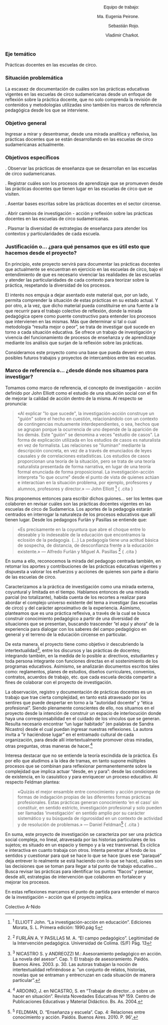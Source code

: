 <style>
#equipo{
    font-family: 'Jost', sans-serif;
    padding: 1% 15% 1% 15%;
    text-align: right;
}

</style>

<div id="equipo" markdown="1">

Equipo de trabajo:

Ma. Eugenia Peirone.

Sebastián Rojo.

Vladimir Charkot.

</div>


### Eje temático

Prácticas docentes en las escuelas de circo.


### Situación problemática

La escasez de documentación de cuáles son las prácticas educativas vigentes en las escuelas de circo sudamericanas desde un enfoque de reflexión sobre la práctica docente, que no solo comprenda la revisión de contenidos y metodologías utilizadas sino también los marcos de referencia pedagógica desde los que se interviene.


### Objetivo general

Ingresar a mirar y desentramar, desde una mirada analítica y reflexiva, las prácticas docentes que se están desarrollando en las escuelas de circo sudamericanas actualmente.


### Objetivos específicos

. Observar las prácticas de enseñanza que se desarrollan en las escuelas de circo sudamericanas.

. Registrar cuáles son los procesos de aprendizaje que se promueven desde las prácticas docentes que tienen lugar en las escuelas de circo que se visiten.

. Asentar bases escritas sobre las prácticas docentes en el sector circense.

. Abrir caminos de investigación - acción y reflexión sobre las prácticas docentes en las escuelas de circo sudamericanas.

. Plasmar la diversidad de estrategias de enseñanza para atender los contextos y particularidades de cada escuela.


### Justificación o… ¿para qué pensamos que es útil esto que hacemos desde el proyecto?

En principio, este proyecto servirá para documentar las prácticas docentes que actualmente se encuentran en ejercicio en las escuelas de circo, bajo el entendimiento de que es necesario vivenciar las realidades de las escuelas y atender las particularidades de cada contexto para teorizar sobre la práctica, respetando la diversidad de los procesos.

El interés nos empuja a dejar asentado este material que, por un lado, permita comprender la situación de estas prácticas en su estado actual. Y por otro, a la vez, que dicho material pueda constituirse en una fuente a la que recurrir para el trabajo colectivo de reflexión, donde la mirada pedagógica opere como puente constructivo para entender los procesos que intervienen en las mismas. Más que determinar si tal o cual metodología “resulta mejor o peor”, se trata de investigar qué sucede en torno a cada situación educativa. Se ofrece un trabajo de investigación y vivencia del funcionamiento de procesos de enseñanza y de aprendizaje mediante los análisis que surjan de la reflexión sobre las prácticas.

Consideramos este proyecto como una base que pueda devenir en otros posibles futuros trabajos y proyectos de intercambios entre las escuelas.


### Marco de referencia o… ¿desde dónde nos situamos para investigar?

Tomamos como marco de referencia, el concepto de investigación - acción definido por John Elliott como el estudio de una situación social con el fin de mejorar la calidad de acción dentro de la misma. Al respecto se pronuncia:

>«Al explicar "lo que sucede", la investigación-acción construye un "guión" sobre el hecho en cuestión, relacionándolo con un contexto de contingencias mutuamente interdependientes, o sea, hechos que se agrupan porque la ocurrencia de uno depende de la aparición de los demás. Este "guión" se denomina a veces "estudio de casos". La forma de explicación utilizada en los estudios de casos es naturalista en vez de formalista. Las relaciones se "iluminan" mediante la descripción concreta, en vez de a través de enunciados de leyes causales y de correlaciones estadísticas. Los estudios de casos proporcionan una teoría de la situación, pero se trata de una teoría naturalista presentada de forma narrativa, en lugar de una teoría formal enunciada de forma proposicional. La investigación-acción interpreta "lo que ocurre" desde el punto de vista de quienes actúan e interactúan en la situación problema, por ejemplo, profesores y alumnos, profesores y director.»
> <span class="firma">— John Elliott [^1]</span>
{ .cita }

[^1]: <sup>1</sup> ELLIOTT John. “La investigación-acción en educación”. Ediciones Morata, S. L. Primera edición: 1990.pág 5

Nos proponemos entonces para escribir dichos guiones… ser los lentes que colaboren en revisar cuáles son las prácticas docentes vigentes en las escuelas de circo de Sudamerica. Los aportes de la pedagogía estarán centrados en interrogar la naturaleza de los procesos educativos que allí tienen lugar. Desde los pedagogos Furlán y Pasillas se entiende que:

>«Es precisamente en la coyuntura que abre el choque entre lo deseable y lo indeseable de la educación que encontramos la eclosión de la pedagogía. (…) La pedagogía tiene una actitud básica de sospecha, de distancia, de desconfianza frente a la educación existente.»
> <span class="firma">— Alfredo Furlán y Miguel A. Pasillas [^2]</span>
{ .cita }
>
[^2]: <sup>2</sup> FURLÁN A. Y PASILLAS M. A. “El campo pedagógico”. Legitimidad de la Intervención pedagógica. Universidad de Colima. (S/F) Pág. 13


En suma a ello, reconocemos la mirada del pedagogo centrada también, en retomar los aportes y contribuciones de las prácticas educativas vigentes y dispuesta a valorar los esfuerzos y acciones de quienes son parte a diario de las escuelas de circo.

Caracterizamos a la práctica de investigación como una mirada externa, coyuntural y limitada en el tiempo. Hablamos entonces de una mirada parcial (no totalizante), habida cuenta de los recortes a realizar para abordar el complejo universo existente del tema a investigar (las escuelas de circo) y del carácter aproximativo de la experiencia. Asimismo, planteamos que es una práctica reflexiva, a través de la cual se busca construir conocimiento pedagógico a partir de una diversidad de situaciones que se presentan, buscando trascender “el aquí y ahora” de la experiencia para dialogar con los saberes del campo pedagógico en general y el terreno de la educación circense en particular.

De esta manera, el proyecto tiene como objetivo ir descubriendo la intertextualidad[^3], entre los discursos y las prácticas de docentes; integrando también, en la medida de lo posible a: directivos, estudiantes y toda persona integrante con funciones directas en el sostenimiento de los programas educativos. Asimismo, se analizarán documentos escritos tales como: reglamentos, planes de estudios, diseños curriculares, convenios, contratos, acuerdos de trabajo, etc. que cada escuela decida compartir a fines de colaborar con el proyecto de investigación.

La observación, registro y documentación de prácticas docentes es un trabajo que trae cierta complejidad, en tanto está atravesado por los sentires que puede despertar en torno a la “autoridad docente” y “ética profesional”. Siendo plenamente conscientes de ello, nos situamos en el proyecto desde la intención de construir un espacio de interlocución donde haya una corresponsabilidad en el cuidado de los vínculos que se generan. Resulta necesario encontrar “un lugar habitado” (en palabras de Sandra Nicastro) desde el cual puedan ingresar nuestras reflexiones. La autora invita a “ir haciéndose lugar” en el entramado cultural de cada organización, para desde allí intertextualmente promover otras miradas, otras preguntas, otras maneras de hacer.[^4]

Interesa destacar que no se entiende la teoría escindida de la práctica. Es por ello que aludimos a la idea de tramas, en tanto supone múltiples procesos que se combinan para reflexionar permanentemente sobre la complejidad que implica actuar “desde, en y para”: desde las condiciones de existencia, en lo casuístico y para enriquecer un proceso educativo. Al respecto Feldman plantea:


[^3]: <sup>3</sup> NICASTRO S. y ANDREOZZI M.: Asesoramiento pedagógico en acción. La novela del asesor”. Cap. 1: El trabajo de asesoramiento.  Paidós. Buenos Aires. 2003. p. 30. Las autoras trabajan la noción de intertextualidad refiriéndose a: “un conjunto de relatos, historias, novelas que se entraman y entrecruzan en cada situación de manera particular”.
[^4]: <sup>4</sup> ARDOINO, J. en NICASTRO, S. en “Trabajar de director...o sobre un hacer en situación”. Revista Novedades Educativas Nº 159. Centro de Publicaciones Educativas y Material Didáctico. Bs. As. 2004.

>«Quizás el mejor ensamble entre conocimiento y acción provenga de formas de indagación propias de las diferentes formas prácticas profesionales. Estas prácticas generan conocimiento ‘en el caso’ sin constituir, en sentido estricto, investigación profesional y solo pueden ser llamadas ‘investigación’ en sentido amplio por su carácter sistemático y su búsqueda de rigurosidad en un contexto de actividad y de resolución de problemas.»
> <span class="firma">— Daniel Feldman[^5]</span>
{ .cita }

[^5]: <sup>5</sup> FELDMAN, D. “Enseñanza y escuela”. Cap. 4: Relaciones entre conocimiento y acción. Paidós. Buenos Aires. 2010. P. 96',

En suma, este proyecto de investigación se caracteriza por ser una práctica social compleja, no lineal, atravesada por las historias particulares de los sujetos; es situado en un espacio y tiempo y a la vez transversal. Es cíclica e interactiva en cuanto trabaja con otros. Intenta penetrar al fondo de los sentidos y cuestionar para qué se hace lo que se hace (pues ese “paraqué” deja entrever lo realmente se está haciendo con lo que se hace), cuáles son las decisiones que se toman para llegar a tal punto de trabajo educativo… Busca revisar las prácticas para identificar los puntos “flacos” y pensar, desde allí, estrategias de intervención que colaboren en fortalecer y mejorar los procesos.

En estas reflexiones marcamos el punto de partida para entender el marco de la investigación – acción que el proyecto implica.

<div class="firma-final">Colectivo A-Nido</div>
